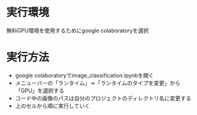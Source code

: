 # 実行環境
無料GPU環境を使用するためにgoogle colaboratoryを選択

# 実行方法
- google colaboratoryでimage_classification.ipynbを開く
- メニューバーの「ランタイム」→「ランタイムのタイプを変更」から「GPU」を選択する
- コード中の画像のパスは自分のプロジェクトのディレクトリ名に変更する
- 上のセルから順に実行していく
